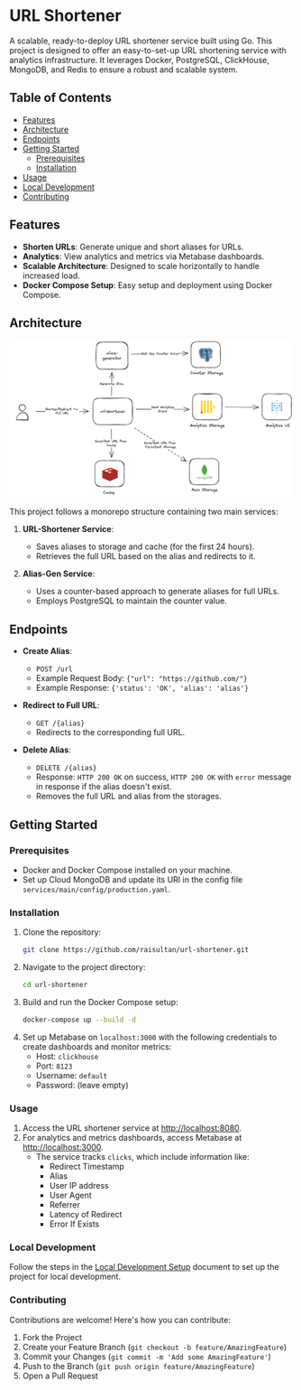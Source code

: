 # URL Shortener

A scalable, ready-to-deploy URL shortener service built using Go. This project is designed to offer 
an easy-to-set-up URL shortening service with analytics infrastructure. It leverages Docker, 
PostgreSQL, ClickHouse, MongoDB, and Redis to ensure a robust and scalable system.

## Table of Contents

- [Features](#features)
- [Architecture](#architecture)
- [Endpoints](#endpoints)
- [Getting Started](#getting-started)
    - [Prerequisites](#prerequisites)
    - [Installation](#installation)
- [Usage](#usage)
- [Local Development](#local-development)
- [Contributing](#contributing)

## Features

- **Shorten URLs**: Generate unique and short aliases for URLs.
- **Analytics**: View analytics and metrics via Metabase dashboards.
- **Scalable Architecture**: Designed to scale horizontally to handle increased load.
- **Docker Compose Setup**: Easy setup and deployment using Docker Compose.

## Architecture

![diagram](docs/img/architecture.png)

This project follows a monorepo structure containing two main services:

1. **URL-Shortener Service**:
    - Saves aliases to storage and cache (for the first 24 hours).
    - Retrieves the full URL based on the alias and redirects to it.

2. **Alias-Gen Service**:
    - Uses a counter-based approach to generate aliases for full URLs.
    - Employs PostgreSQL to maintain the counter value.

## Endpoints

- **Create Alias**:
    - `POST /url`
    - Example Request Body: `{"url": "https://github.com/"}`
    - Example Response: `{'status': 'OK', 'alias': 'alias'}`

- **Redirect to Full URL**:
    - `GET /{alias}`
    - Redirects to the corresponding full URL.

- **Delete Alias**:
    - `DELETE /{alias}`
    - Response: `HTTP 200 OK` on success, `HTTP 200 OK` with `error` message in response if the alias doesn't exist.
    - Removes the full URL and alias from the storages.

## Getting Started

### Prerequisites

- Docker and Docker Compose installed on your machine.
- Set up Cloud MongoDB and update its URI in the config file `services/main/config/production.yaml`.

### Installation

1. Clone the repository:
    ```bash
    git clone https://github.com/raisultan/url-shortener.git
    ```
2. Navigate to the project directory:
    ```bash
    cd url-shortener
    ```
3. Build and run the Docker Compose setup:
    ```bash
    docker-compose up --build -d
    ```
4. Set up Metabase on `localhost:3000` with the following credentials to create dashboards and monitor metrics:
    - Host: `clickhouse`
    - Port: `8123`
    - Username: `default`
    - Password: (leave empty)

### Usage

1. Access the URL shortener service at [http://localhost:8080](http://localhost:8080).
2. For analytics and metrics dashboards, access Metabase at [http://localhost:3000](http://localhost:3000).
    - The service tracks `clicks`, which include information like:
        - Redirect Timestamp
        - Alias
        - User IP address
        - User Agent
        - Referrer
        - Latency of Redirect
        - Error If Exists

### Local Development

Follow the steps in the [Local Development Setup](./docs/LOCAL_DEVELOPMENT.md) document to set up the project for local development.

### Contributing

Contributions are welcome! Here's how you can contribute:

1. Fork the Project
2. Create your Feature Branch (`git checkout -b feature/AmazingFeature`)
3. Commit your Changes (`git commit -m 'Add some AmazingFeature'`)
4. Push to the Branch (`git push origin feature/AmazingFeature`)
5. Open a Pull Request
